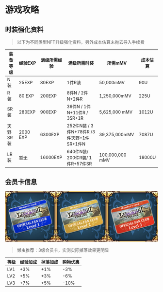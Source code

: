 # 游戏攻略

## 时装强化资料

> 以下为不同类型NFT升级强化资料，另外成本估算未抛去导入手续费

| 装备等级      | 经验EXP | 满级所需经验 | 满级所需时装 | 所需mMV | 成本估算 |
| --------- | -------- | ---------- | ---------- | ---------- | ---------- |
| N 装      |   25EXP  |  80EXP  |  1件R装 | 50,000mMV | 90U |
| R 装      |   80 EXP |  200EXP  | 8件N / 2件N+2件R| 1,250,000mMV | 225U |
| SR 装     |   280EXP |  900EXP  | 36件N / 1件N+11件R / 3SR+1R | 5,625,000 mMV | 1012U |
| 天野SR 装 |  2000 EXP |  6300EXP | 252件N裝 / 3件N+78件R /3件天野+1件SR+1件N | 39,375,000mMV | 7087U |
| LR 装     |    暂无   | 16000EXP | 640件N裝/ 200件R裝/  1件R+57件SR | 100,000,000 mMV | 18000U |


## 会员卡信息


<img src="/zh-cn/img/Lv.png" alt="lv" title="会员卡">

<br>

> 懒虫推荐：3级会员卡，实测实际掉落效果更明显


| 等级      | 经验加成 | 掉落加成 | 购物优惠 | 
| --------- | -------- | ---------- | ---------- |
| LV1     |   +3%  |  +1%  |  -3% |
| LV2      |   +5% |  +3%  | -6%| 
| LV3    |   +7% |  +5%  | -10%| 